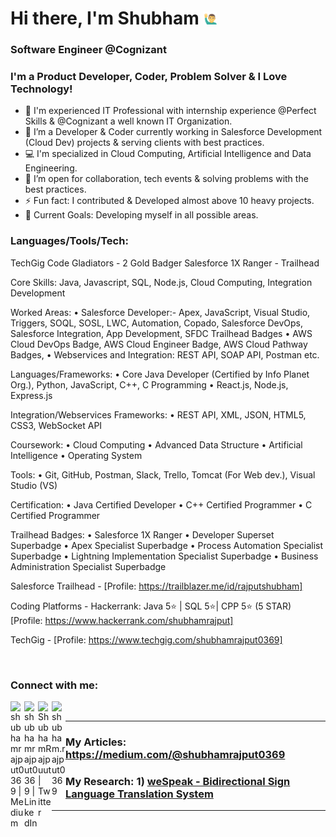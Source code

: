 # Hi there, I'm Shubham <img alt="https://github.com/shubhamrajput0369/requiredstuff/blob/main/boy_waving_hand.gif" width="22px" src="https://github.com/shubhamrajput0369/requiredstuff/blob/main/boy_waving_hand.gif" />

### Software Engineer @Cognizant
### I'm a Product Developer, Coder, Problem Solver & I Love Technology! 

- 🔭 I'm experienced IT Professional with internship experience @Perfect Skills & @Cognizant a well known IT Organization.
- 🌱 I’m a Developer & Coder currently working in Salesforce Development (Cloud Dev) projects & serving clients with best practices.
- 💻 I'm specialized in Cloud Computing, Artificial Intelligence and Data Engineering.
- 👯 I’m open for collaboration, tech events & solving problems with the best practices.
- ⚡ Fun fact: I contributed & Developed almost above 10 heavy projects.
- 🥅 Current Goals: Developing myself in all possible areas.




### Languages/Tools/Tech:
TechGig Code Gladiators - 2 Gold Badger
Salesforce 1X Ranger - Trailhead

Core Skills: Java, Javascript, SQL, Node.js, Cloud Computing, Integration Development

Worked Areas:
• Salesforce Developer:- Apex, JavaScript, Visual Studio, Triggers, SOQL, SOSL, LWC, Automation, Copado, Salesforce DevOps, Salesforce Integration, App Development, SFDC Trailhead Badges 
• AWS Cloud DevOps Badge, AWS Cloud Engineer Badge, AWS Cloud Pathway Badges,
• Webservices and Integration: REST API, SOAP API, Postman etc.

Languages/Frameworks:
• Core Java Developer (Certified by Info Planet Org.), Python, JavaScript, C++, C Programming
• React.js, Node.js, Express.js 

Integration/Webservices Frameworks:
• REST API, XML, JSON, HTML5, CSS3, WebSocket API

Coursework:
• Cloud Computing  • Advanced Data Structure
• Artificial Intelligence  • Operating System

Tools:
• Git, GitHub, Postman, Slack, Trello, Tomcat (For Web dev.), Visual Studio (VS)

Certification:
• Java Certified Developer 
• C++ Certified Programmer 
• C Certified Programmer

Trailhead Badges:
• Salesforce 1X Ranger
• Developer Superset Superbadge
• Apex Specialist Superbadge
• Process Automation Specialist Superbadge
• Lightning Implementation Specialist Superbadge
• Business Administration Specialist Superbadge

Salesforce Trailhead -
[Profile: https://trailblazer.me/id/rajputshubham]

Coding Platforms -
Hackerrank: Java 5⭐ | SQL 5⭐| CPP 5⭐ (5 STAR)
[Profile: https://www.hackerrank.com/shubhamrajput]

TechGig -
[Profile: https://www.techgig.com/shubhamrajput0369]

<br/>

### Connect with me:

[<img align="left" alt="shubhamrajput0369 | Medium" width="22px" src="https://cdn.jsdelivr.net/npm/simple-icons@v3/icons/medium.svg" />](https://medium.com/@shubhamrajput0369)
[<img align="left" alt="shubhamrajput0369 | LinkedIn" width="22px" src="https://cdn.jsdelivr.net/npm/simple-icons@v3/icons/linkedin.svg" />](https://www.linkedin.com/in/shubhamrajput0369)
[<img align="left" alt="ShubhamRajpuut | Twitter" width="22px" src="https://cdn.jsdelivr.net/npm/simple-icons@v3/icons/twitter.svg" />](https://twitter.com/ShubhamRajpuut)
[<img align="left" alt="shubham.rajput0369" width="22px" src="https://cdn.jsdelivr.net/npm/simple-icons@v3/icons/gmail.svg" />](mailto:shubham.rajput0369@gmail.com)


<br/>

---

### My Articles: https://medium.com/@shubhamrajput0369
### My Research: 1) [weSpeak - Bidirectional Sign Language Translation System](https://www.internationaljournalofspecialeducation.com/submission/index.php/ijse/article/view/240)
---
